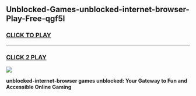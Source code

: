 
## Unblocked-Games-unblocked-internet-browser-Play-Free-qgf5l
<h3>
<a href="https://premium76.site?title=unblocked-internet-browser&ref=10A">CLICK TO PLAY</a></h3>
<hr>

<h3>
<a href="https://premium76.site?title=unblocked-internet-browser&ref=10A">CLICK 2 PLAY</a>
  
</h3>

<a href="https://premium76.site?title=unblocked-internet-browser&ref=10A"><img src="https://clearcache.store/games.png"></a>


**unblocked-internet-browser games unblocked: Your Gateway to Fun and Accessible Online Gaming**
